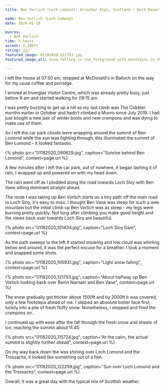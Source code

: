 ```yaml
---
title: Ben Vorlich (Loch Lomond), Arrochar Alps, Scotland – Walk Report

name: Ben Vorlich (Loch Lomond)
date: 2020-01-18

munros: 
  - Ben Vorlich
time: 5 hours
ascent: 3,100ft
rating: 🥾🥾🥾
featured_image: 01182020_121753.jpg
featured_image_alt: Snow falling in the foreground with mountains in the background

---
```


I left the house at 07:50 am, stopped at McDonald's in Balloch on the way for my usual coffee and porridge.

I arrived at Inverglas Visitor Centre, which was already pretty busy, just before 9 am and started walking for 09:15 am.

I was pretty buzzing to get up a hill as my last climb was The Cobbler months earlier in October and hadn’t climbed a Munro since July 2019. I had just bought a new pair of winter boots and new crampons and was dying to make use of them.

As I left the car park clouds were wrapping around the summit of Ben Lomond while the sun was fighting through, this illuminated the summit of Ben Lomond - it looked fantastic.

{% photo src="01182020_090629.jpg", caption="Sunrise behind Ben Lomond", context=page.url %}

A few minutes after I left the car park, out of nowhere, it began lashing it of rain, I wrapped up and powered on with my head down.

The rain went off as I plodded along the road towards Loch Sloy with Ben Vane sitting dominant straight ahead.

The route I was taking up Ben Vorlich starts as a tiny path off the main road to Loch Sloy, it's easy to miss. I thought Ben Vane was steep for such a wee mountain but the initial climb up Ben Vorlich was as steep - my legs were burning pretty quickly. Not long after climbing you make good height and the views back over towards Loch Sloy are beautiful.

{% photo src="01182020_101434.jpg", caption="Loch Sloy Dam", context=page.url %}

As the path sweeps to the left It started snowing and low cloud was whirling below and around, it was the perfect excuse for a breather. I took a moment and snapped some shots.

{% photo src="01182020_105931.jpg", caption="Light snow falling", context=page.url %}

{% photo src="01182020_121753.jpg", caption="About halfway up Ben Vorlich looking back over Beinn Narnain and Ben Vane", context=page.url %}

The snow gradually got thicker above 1500ft and by 2000ft it was covered, only a few footsteps ahead of me. I slipped an absolute belter face first, luckily into a pile of fresh fluffy snow. Nonetheless, I stopped and fired the crampons on.

I continued up with ease after the fall through the fresh snow and sheets of ice, reaching the summit about 11:45.

{% photo src="01182020_115724.jpg", caption="At the cairn, the actual summit is slightly further ahead", context=page.url %}

On my way back down the was shining over Loch Lomond and the Trossachs, it looked like something out of a film.

{% photo src="01182020_122259.jpg", caption="Sun over Loch Lomond and the Trossachs", context=page.url %}

Overall, it was a great day with the typical mix of Scottish weather.
